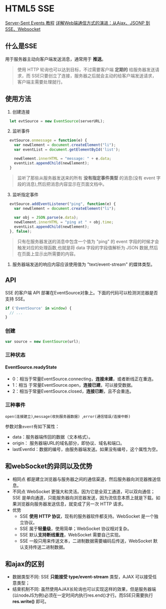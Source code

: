 # HTML5 SSE
[Server-Sent Events 教程](https://www.ruanyifeng.com/blog/2017/05/server-sent_events.html)
[详解Web端通信方式的演进：从Ajax、JSONP 到 SSE、Websocket](https://juejin.im/entry/59b78393f265da066c22e9d3)

## 什么是SSE
用于服务器主动向客户端发送消息，通常用于 **推送**。

> 使用 HTTP 轮询也可以达到目标，不过需要客户端 **定期的** 给服务器发送请求，而 SSE只要创立了连接，服务器之后就会主动的给客户端发送请求，客户端主需要处理就行。

## 使用方法

1. 创建连接

```js
  let evtSource = new EventSource(serverURL);
```

2. 监听事件

```js
  evtSource.onmessage = function(e) {
    var newElement = document.createElement("li");
    var eventList = document.getElementById('list');

    newElement.innerHTML = "message: " + e.data;
    eventList.appendChild(newElement);
  }
```

> 监听了那些从服务器发送来的所有 **没有指定事件类型** 的消息(没有 event 字段的消息),然后把消息内容显示在页面文档中。

3. 监听指定事件

```js
  evtSource.addEventListener("ping", function(e) {
    var newElement = document.createElement("li");
    
    var obj = JSON.parse(e.data);
    newElement.innerHTML = "ping at " + obj.time;
    eventList.appendChild(newElement);
  }, false);
```

> 只有在服务器发送的消息中包含一个值为 "ping" 的 event 字段的时候才会触发对应的处理函数,也就是将 data 字段的字段值解析为 JSON 数据,然后在页面上显示出所需要的内容。

1. 服务器端发送的响应内容应该使用值为 "text/event-stream" 的媒体类型。

## API

SSE 的客户端 API 部署在EventSource对象上。下面的代码可以检测浏览器是否支持 SSE。
```js
if ('EventSource' in window) {
  // ...
}
```
### 创建
```js
var source = new EventSource(url);
```
### 三种状态

#### EventSource.readyState
- 0：相当于常量EventSource.connecting，**连接未建**，或者断线正在重连。
- 1：相当  于常量EventSource.open，**连接已建**，可以接受数据。
- 2：相当于常量EventSource.closed，**连接已断**，且不会重连。
### 三种事件

`open(连接建立)`,`message(收到服务器数据) `,`error(通信错误/连接中断)`

参数对象`event`有如下属性：

- data：服务器端传回的数据（文本格式）。
- origin： 服务器端URL的域名部分，即协议、域名和端口。
- lastEventId：数据的编号，由服务器端发送。如果没有编号，这个属性为空。

## 和webSocket的异同以及优势

- 相同点
  都是建立浏览器与服务器之间的通信渠道，然后服务器向浏览器推送信息。
- 不同点
  WebSocket 更强大和灵活。因为它是全双工通道，可以双向通信；SSE 是单向通道，只能服务器向浏览器发送，因为流信息本质上就是下载。如果浏览器向服务器发送信息，就变成了另一次 HTTP 请求。
- 优势
  - SSE **使用 HTTP 协议**，现有的服务器软件都支持。WebSocket 是一个独立协议。
  - SSE 属于**轻量级**，使用简单；WebSocket 协议相对复杂。
  - SSE 默认**支持断线重连**，WebSocket 需要自己实现。
  - SSE 一般只用来传送文本，二进制数据需要编码后传送，WebSocket 默认支持传送二进制数据。

## 和ajax的区别

- 数据类型不同: SSE **只能接受 type/event-stream** 类型，AJAX 可以接受任意类型；
- 结束机制不同: 虽然使用AJAX长轮询也可以实现这样的效果，但是服务器端(以nodeJS为例)必须在一定时间内执行res.end()才行。而SSE只需要执行**res.write()** 即可。